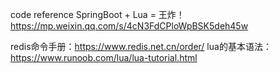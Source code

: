 
code reference
SpringBoot + Lua = 王炸！ https://mp.weixin.qq.com/s/4cN3FdCPloWpBSK5deh45w


redis命令手册：https://www.redis.net.cn/order/
lua的基本语法：https://www.runoob.com/lua/lua-tutorial.html

